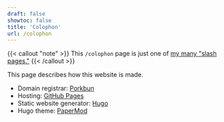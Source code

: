 ```yaml
---
draft: false
showtoc: false
title: 'Colophon'
url: /colophon
---
```

{{< callout "note" >}}
This `/colophon` page is just one of [my many "slash pages."](/slashes)
{{< /callout >}}

This page describes how this website is made.

- Domain registrar: [Porkbun](https://porkbun.com/)
- Hosting: [GitHub Pages](https://github.com/joshuapsteele/joshuapsteele.github.io)
- Static website generator: [Hugo](https://gohugo.io/)
- Hugo theme: [PaperMod](https://github.com/adityatelange/hugo-PaperMod)
